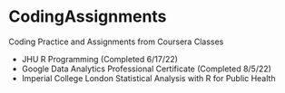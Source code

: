 # CodingAssignments

Coding Practice and Assignments from Coursera Classes
- JHU R Programming (Completed 6/17/22)
- Google Data Analytics Professional Certificate (Completed 8/5/22) 
- Imperial College London Statistical Analysis with R for Public Health
